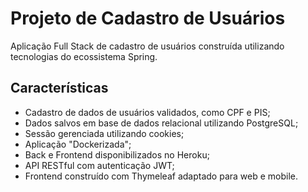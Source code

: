 # Projeto de Cadastro de Usuários

Aplicação Full Stack de cadastro de usuários construída utilizando tecnologias do ecossistema Spring.

## Características

- Cadastro de dados de usuários validados, como CPF e PIS;
- Dados salvos em base de dados relacional utilizando PostgreSQL;
- Sessão gerenciada utilizando cookies;
- Aplicação "Dockerizada";
- Back e Frontend disponibilizados no Heroku;
- API RESTful com autenticação JWT;
- Frontend construído com Thymeleaf adaptado para web e mobile.